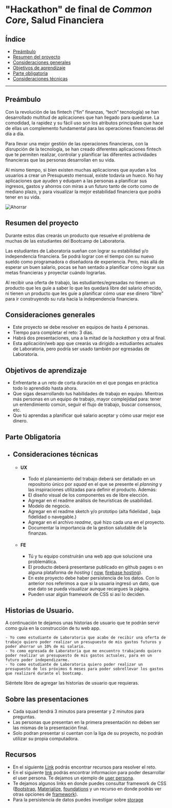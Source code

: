 # "Hackathon" de final de _Common Core_, Salud Financiera

## Índice

- [Preámbulo](#preámbulo)
- [Resumen del proyecto](#resumen-del-proyecto)
- [Consideraciones generales](#consideraciones-generales)
- [Objetivos de aprendizaje](#objetivos-de-aprendizaje)
- [Parte obligatoria](#parte-obligatoria)
- [Consideraciones técnicas](#consideraciones-técnicas)

---

## Preámbulo

Con la revolución de las fintech (“fin” finanzas, “tech” tecnología) se han desarrollado multitud de aplicaciones que han llegado para quedarse. La comodidad, la rapidez y su fácil uso son los atributos principales que hace de ellas un complemento fundamental para las operaciones financieras del día a día.

Para llevar una mejor gestión de las operaciones financieras, con la disrupción de la tecnología, se han creado diferentes aplicaciones fintech que te permiten realizar, controlar y planificar las diferentes actividades financieras que las personas desarrollan en su vida. 

Al mismo tiempo, si bien existen muchas aplicaciones que ayudan a los usuarios a crear un Presupuesto mensual, existe todavía un hueco. No hay aplicaciones que ayuden y eduquen a las personas a planificar sus ingresos, gastos y ahorros con miras a un futuro tanto de corto como de mediano plazo, y para visualizar la mejor estabilidad financiera que podrá tener en su vida.


![Ahorrar](https://media.giphy.com/media/l41YhVfr4kOzSBSMM/giphy.gif)

## Resumen del proyecto

Durante estos días crearás un producto que resuelve el problema de muchas de las estudiantes del Bootcamp de Laboratoria.

Las estudiantes de Laboratoria sueñan con lograr su estabilidad y/o independencia financiera. Se podrá lograr con el tiempo con su nuevo sueldo como programadora o diseñadora de experiencia.  Pero, más allá de esperar un buen salario, pocas se han sentado a planificar cómo lograr sus metas financieras y proyectar cuándo lograrlas. 

Al recibir una oferta de trabajo, las estudiantes/egresadas no tienen un producto que les guíe a saber lo que les quedará libre del salario ofrecido, ni tienen un producto que les guíe a planificar cómo usar ese dinero “libre” para ir construyendo su ruta hacia la independencia financiera.


## Consideraciones generales

- Este proyecto se debe resolver en equipos de hasta 4 personas.
- Tiempo para completar el reto: 3 días.
- Habrá dos presentaciones, una a la mitad de la _hackathon_ y otra al final.
- Esta aplicación/web app que crearás va dirigido a estudiantes actuales de Laboratoria, pero podría ser usado también por egresadas de Laboratoria.

## Objetivos de aprendizaje

- Enfrentarte a un reto de corta duración en el que pongas
  en práctica todo lo aprendido hasta ahora.
- Que sigas desarrollando tus habilidades de trabajo en equipo. Mientras más
  personas en un equipo de trabajo, mayor complejidad para: tener un
  entendimiento común, seguir el flujo de trabajo, buscar consensos, etc.
- Que tú aprendas a planificar qué salario aceptar y cómo usar mejor ese dinero.

## Parte Obligatoria

- ## Consideraciones técnicas

	- #### UX
		- Todo el planeamiento del trabajo deberá ser detallado en un repositorio único
		por _squad_ en el que se presente el _planning_
		y las inspiraciones utilizadas para definir el producto. 
		Además:
		- El diseño visual de los componentes es de libre elección.
		- Agregar en el readme análisis de heurísticas de usabilidad.
		- Modelo de negocio.
		- Agregar en el readme sketch y/o prototipo (alta fidelidad , baja fidelidad o navegable.)
		- Agregar en el archivo _readme_, qué hizo cada una en el proyecto.
		- Documentar la importancia de la gestion saludable de la finanzas.

	- #### FE
		- Tú y tu equipo construirán una web app que solucione una problemática.
		- El producto deberá presentarse publicado en github pages o en alguna plataforma de _hosting_ ( [now](https://zeit.co/now), [firebase hosting](https://firebase.google.com/products/hosting/)).
		- En este proyecto debe haber persistencia de los datos. Con lo anterior nos referimos a que si la usuaria ingresó  un dato, que ese dato se pueda visualizar aunque recargues la página.
		- Pueden usar algún framework de CSS si así lo deciden.
	
## Historias de Usuario.
A continuación te dejamos unas historias de usuario que te podrán servir como guía en la construcción de tu web app.

	- Yo como estudiante de Laboratoria que acabo de recibir una oferta de trabajo quiero poder realizar un presupuesto de mis gastos futuros y poder ahorrar un 10% de mi salario.
	- Yo como egresada de Laboratoria que me encuentro trabajando quiero poder realizar un presupuesto de mis gastos actuales, para en un futuro poder independizarme.
	- Yo como estudiante de Laboratoria quiero poder realizar un presupuesto de los próximos 6 meses para poder sobrellevar los gastos que realizaré durante el bootcamp.

Siéntete libre de agregar las historias de usuario que requieras.

## Sobre las presentaciones

- Cada squad tendrá 3 minutos para presentar y 2 minutos para preguntas.
- Las personas que presentan en la primera presentación no deben ser las mismas de la presentación final.
- Solo podran presentar si cuentan con la liga de su proyecto, no podrán utilizar su propia computadora.

## Recursos

- En el siguiente [Link](https://drive.google.com/drive/folders/1A4bzsKaCe1zMP15KUfPo_dkafti6Gksc) podrás encontrar recursos para resolver el reto.
- En el siguiente [link](https://www.nngroup.com/articles/persona/) podrás encontrar informacion para poder desarrollar el user persona. Te dejamos un ejemplo de [user persona](http://www.businessdesigntools.com/portfolio-items/persona-canvas/).
- Te dejamos algunos links en donde puedes consultar framework de CSS ([Bootstrap](https://getbootstrap.com/), [Materialize](https://materializecss.com/), [foundations](https://foundation.zurb.com/) y un recurso en donde podrás ver otras opciones de [framework](https://scotch.io/bar-talk/6-popular-css-frameworks-to-use-in-2019)).
- Para la persistencia de datos puedes investigar sobre [storage](https://developer.mozilla.org/en-US/docs/Web/API/Storage)

